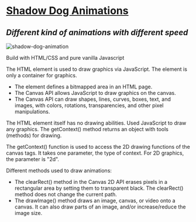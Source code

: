 # [Shadow Dog Animations](https://raj18anand.github.io/shadow-dog-animations/)
## _Different kind of animations with different speed_

![shadow-dog-animation](https://github.com/Raj18anand/shadow-dog-animations/assets/55773147/7fe583e9-6f18-4968-bc3e-2af3a788d1a4)


Build with HTML/CSS and pure vanilla Javascript

The HTML <canvas> element is used to draw graphics via JavaScript. The <canvas> element is only a container for graphics.

- The <canvas> element defines a bitmapped area in an HTML page.
- The Canvas API allows JavaScript to draw graphics on the canvas.
- The Canvas API can draw shapes, lines, curves, boxes, text, and images, with colors, rotations, transparencies, and other pixel manipulations.

The HTML <canvas> element itself has no drawing abilities.
Used JavaScript to draw any graphics.
The getContext() method returns an object with tools (methods) for drawing.

The getContext() function is used to access the 2D drawing functions of the canvas tags. It takes one parameter, the type of context. For 2D graphics, the parameter is "2d".

Different methods used to draw animations:
- The clearRect() method in the Canvas 2D API erases pixels in a rectangular area by setting them to transparent black. The clearRect() method does not change the current path.
- The drawImage() method draws an image, canvas, or video onto a canvas. It can also draw parts of an image, and/or increase/reduce the image size.
